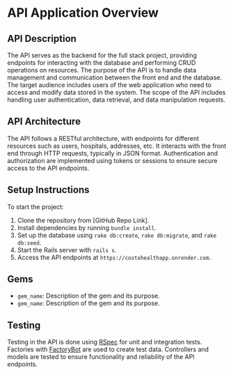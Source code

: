 # API Application Overview

## API Description
The API serves as the backend for the full stack project, providing endpoints for interacting with the database and performing CRUD operations on resources. The purpose of the API is to handle data management and communication between the front end and the database. The target audience includes users of the web application who need to access and modify data stored in the system. The scope of the API includes handling user authentication, data retrieval, and data manipulation requests.

## API Architecture
The API follows a RESTful architecture, with endpoints for different resources such as users, hospitals, addresses, etc. It interacts with the front end through HTTP requests, typically in JSON format. Authentication and authorization are implemented using tokens or sessions to ensure secure access to the API endpoints.

## Setup Instructions
To start the project:
1. Clone the repository from [GitHub Repo Link].
2. Install dependencies by running `bundle install`.
3. Set up the database using `rake db:create`, `rake db:migrate`, and `rake db:seed`.
4. Start the Rails server with `rails s`.
5. Access the API endpoints at `https://costohealthapp.onrender.com`.

## Gems
- `gem_name`: Description of the gem and its purpose.
- `gem_name`: Description of the gem and its purpose.

## Testing
Testing in the API is done using [RSpec](https://rspec.info/) for unit and integration tests. Factories with [FactoryBot](https://github.com/thoughtbot/factory_bot) are used to create test data. Controllers and models are tested to ensure functionality and reliability of the API endpoints.